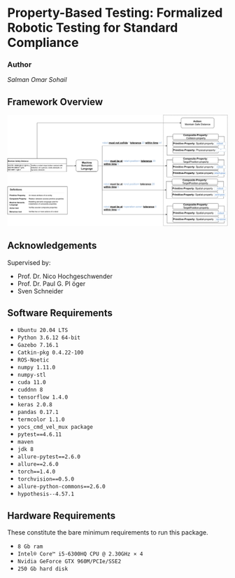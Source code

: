 # Property-Based Testing: Formalized Robotic Testing for Standard Compliance

### Author 

*Salman Omar Sohail*

## Framework Overview

![Overview Property-Based Testing: Formalized Robotic Testing for Standard Compliance](https://github.com/SOHAIL1996/property_based_tester/blob/main/documentation/Figures/RevisedPlannedSafetyFrameWork-1.jpg)

## Acknowledgements

Supervised by:
 - Prof. Dr. Nico Hochgeschwender
 - Prof. Dr. Paul G. Pl ̈oger
 - Sven Schneider

## Software Requirements

* `Ubuntu 20.04 LTS`
* `Python 3.6.12 64-bit`
* `Gazebo 7.16.1`
* `Catkin-pkg 0.4.22-100`
* `ROS-Noetic`
* `numpy 1.11.0`
* `numpy-stl`
* `cuda 11.0`
* `cuddnn 8`
* `tensorflow 1.4.0`
* `keras 2.0.8`
* `pandas 0.17.1`
* `termcolor 1.1.0`
* `yocs_cmd_vel_mux package`
* `pytest==4.6.11`
* `maven`
* `jdk 8`
* `allure-pytest==2.6.0`
* `allure==2.6.0`
* `torch==1.4.0`
* `torchvision==0.5.0`
* `allure-python-commons==2.6.0`
* `hypothesis--4.57.1`

## Hardware Requirements

These constitute the bare minimum requirements to run this package.

* `8 Gb ram`
* `Intel® Core™ i5-6300HQ CPU @ 2.30GHz × 4 `
* `Nvidia GeForce GTX 960M/PCIe/SSE2`
* `250 Gb hard disk`
<!-- 

## Note has to be redone


## Setup

1. git clone and Install the Toyota HSR package from gitlab in the `catkin_ws/src/`.
2. git clone and Install the MAS domestic repository package from github in the `catkin_ws/src/`.
3. git clone and Install the MAS HSR package from gitlab in the `catkin_ws/src/`.
4. Build the catkin_ws.

## First time installation

- Correct directory of world file.

## Settings
- Add to bash.rc file `export ROBOT_ENV=atg_lab`
- Add the map folder to `mdr_environments` which should contain the `map.yaml`,`map.pgm` and `navigations_goal.yaml` files.

### Information
After setting up the Toyota HSR environment. You will have to source the `atg` package and it is best to add it
in the `~/.bashrc` below the ros kinetic package.


## Configuration

To configure the parameters of the simulator, open the utilities folder and set the parameters in the configuration file.

## Simulation Startup

To use simply open the simulator with Lucy in it, run `./atg.sh` from `$(Parent directory)/atg`.

## Running Navigation Test

- Run `./atg.sh` from `$(Parent directory)/atg`.
- Run `python2 -m pytest --alluredir=results tests/nav_test.py -v -s` from `$(Parent directory)/atg/src`.
- Run `allure serve results/` from `$(Parent directory)/atg/src` to view results.

![Overview of Automatic Test Generator](https://github.com/SOHAIL1996/ATG/blob/master/Res%26Dev/Images/nav_test-1.png)

## Running Perception Test

- Run `atg.sh` from `$(Parent directory)/atg`.
- Run `python2 -m pytest --alluredir=results tests/perceive_test.py -v -s` from `$(Parent directory)/atg/src`.
- Run `allure serve results/` from `$(Parent directory)/atg/src` to view results.

![Overview of Automatic Test Generator](https://github.com/SOHAIL1996/ATG/blob/master/Res%26Dev/Images/perceive_test-1.png)

## Running Pick Action Test

- Run `atg.sh` from `$(Parent directory)/atg`.
- Run `python2 -m pytest --alluredir=results tests/pick_test.py -v -s` from `$(Parent directory)/atg/src`.
- Run `allure serve results/` from `$(Parent directory)/atg/src` to view results.

![Overview of Automatic Test Generator](https://github.com/SOHAIL1996/ATG/blob/master/Res%26Dev/Images/pick_test-1.png)


## Running Complex Test

- Run `atg.sh` from `$(Parent directory)/atg`.
- Run `python2 -m pytest --alluredir=results tests/complex_test.py -v -s` from `$(Parent directory)/atg/src`.
- Run `allure serve results/` from `$(Parent directory)/atg/src` to view results.

![Overview of Automatic Test Generator](https://github.com/SOHAIL1996/ATG/blob/master/Res%26Dev/Images/complex_scenario-1.png) -->